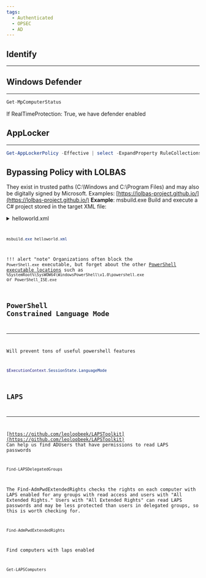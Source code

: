 ```yaml
---
tags:
  - Authenticated
  - OPSEC
  - AD
---
```

## Identify
---
## Windows Defender
---
```Python
Get-MpComputerStatus
```
If RealTimeProtection: True, we have defender enabled
## **AppLocker**
---
```PowerShell
Get-AppLockerPolicy -Effective | select -ExpandProperty RuleCollections
```
## Bypassing Policy with LOLBAS
They exist in trusted paths (C:\Windows and C:\Program Files) and may also be digitally signed by Microsoft. 
Examples: [https://lolbas-project.github.io/](https://lolbas-project.github.io/)
**Example**: msbuild.exe
Build and execute a C# project stored in the target XML file:

<details>
  <summary>helloworld.xml</summary>
```
<Project ToolsVersion="4.0" xmlns="http://schemas.microsoft.com/developer/msbuild/2003">
  <Target Name="MSBuild">
   <MSBuildTest/>
  </Target>
   <UsingTask
    TaskName="MSBuildTest"
    TaskFactory="CodeTaskFactory"
    AssemblyFile="C:\Windows\Microsoft.Net\Framework\v4.0.30319\Microsoft.Build.Tasks.v4.0.dll" >
     <Task>
      <Code Type="Class" Language="cs">
        <![CDATA[

            using System;
            using Microsoft.Build.Framework;
            using Microsoft.Build.Utilities;

            public class MSBuildTest : Task, ITask
            {
                public override bool Execute()
                {
                    Console.WriteLine("Hello World");
                    return true;
                }
            }

        ]]>
      </Code>
    </Task>
  </UsingTask>
</Project>
```
</details> 

```powershell
msbuild.exe helloworld.xml
```


!!! alert "note"
	Organizations often block the `PowerShell.exe` executable, but forget about the other [PowerShell executable locations](https://www.powershelladmin.com/wiki/PowerShell_Executables_File_System_Locations) such as `%SystemRoot%\SysWOW64\WindowsPowerShell\v1.0\powershell.exe` or `PowerShell_ISE.exe`



## **PowerShell Constrained Language Mode**
---
Will prevent tons of useful powershell features
```PowerShell
$ExecutionContext.SessionState.LanguageMode
```
## LAPS
---
[https://github.com/leoloobeek/LAPSToolkit](https://github.com/leoloobeek/LAPSToolkit)
Can help us find ADUsers that have permissions to read LAPS passwords
```PowerShell
Find-LAPSDelegatedGroups
```
The Find-AdmPwdExtendedRights checks the rights on each computer with LAPS enabled for any groups with read access and users with "All Extended Rights." Users with "All Extended Rights" can read LAPS passwords and may be less protected than users in delegated groups, so this is worth checking for.
```PowerShell
Find-AdmPwdExtendedRights
```
Find computers with laps enabled
```PowerShell
Get-LAPSComputers
```